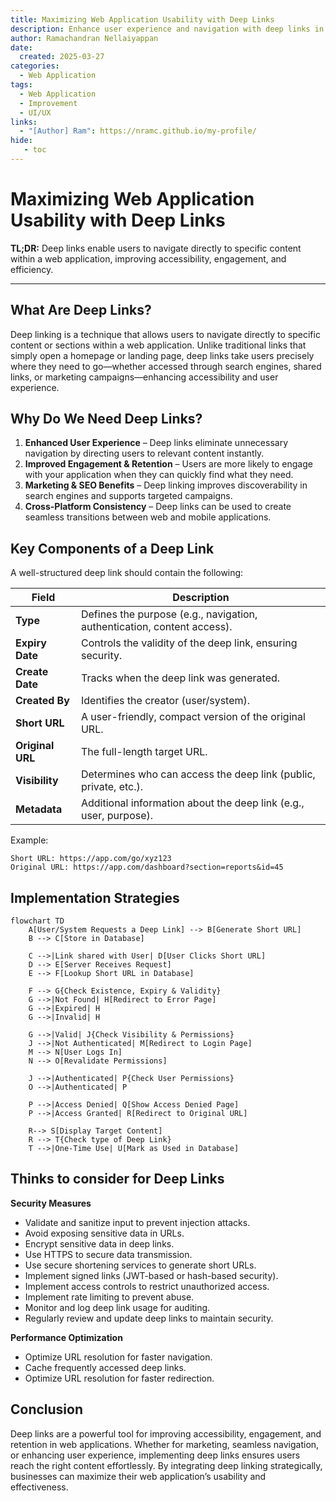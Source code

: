 ```yaml
---
title: Maximizing Web Application Usability with Deep Links
description: Enhance user experience and navigation with deep links in your web applications
author: Ramachandran Nellaiyappan
date:
  created: 2025-03-27
categories:
  - Web Application
tags:
  - Web Application
  - Improvement
  - UI/UX
links:
  - "[Author] Ram": https://nramc.github.io/my-profile/
hide:
   - toc
---
```


# Maximizing Web Application Usability with Deep Links

**TL;DR:** Deep links enable users to navigate directly to specific content within a web application, improving
accessibility, engagement, and efficiency.

---

## What Are Deep Links?

Deep linking is a technique that allows users to navigate directly to specific content or sections within a web
application. Unlike traditional links that simply open a homepage or landing page, deep links take users precisely where
they need to go—whether accessed through search engines, shared links, or marketing campaigns—enhancing accessibility
and user experience.

## Why Do We Need Deep Links?

1. **Enhanced User Experience** – Deep links eliminate unnecessary navigation by directing users to relevant content
   instantly.
2. **Improved Engagement & Retention** – Users are more likely to engage with your application when they can quickly
   find what they need.
3. **Marketing & SEO Benefits** – Deep linking improves discoverability in search engines and supports targeted
   campaigns.
4. **Cross-Platform Consistency** – Deep links can be used to create seamless transitions between web and mobile
   applications.

## Key Components of a Deep Link

A well-structured deep link should contain the following:

| Field            | Description                                                             |
|------------------|-------------------------------------------------------------------------|
| **Type**         | Defines the purpose (e.g., navigation, authentication, content access). |
| **Expiry Date**  | Controls the validity of the deep link, ensuring security.              |
| **Create Date**  | Tracks when the deep link was generated.                                |
| **Created By**   | Identifies the creator (user/system).                                   |
| **Short URL**    | A user-friendly, compact version of the original URL.                   |
| **Original URL** | The full-length target URL.                                             |
| **Visibility**   | Determines who can access the deep link (public, private, etc.).        |
| **Metadata**     | Additional information about the deep link (e.g., user, purpose).       |

Example:

```
Short URL: https://app.com/go/xyz123
Original URL: https://app.com/dashboard?section=reports&id=45
```

## Implementation Strategies

```mermaid
flowchart TD
    A[User/System Requests a Deep Link] --> B[Generate Short URL]
    B --> C[Store in Database]
    
    C -->|Link shared with User| D[User Clicks Short URL]
    D --> E[Server Receives Request]
    E --> F[Lookup Short URL in Database]
    
    F --> G{Check Existence, Expiry & Validity}
    G -->|Not Found| H[Redirect to Error Page]
    G -->|Expired| H
    G -->|Invalid| H
    
    G -->|Valid| J{Check Visibility & Permissions}
    J -->|Not Authenticated| M[Redirect to Login Page]
    M --> N[User Logs In]
    N --> O[Revalidate Permissions]
    
    J -->|Authenticated| P{Check User Permissions}
    O -->|Authenticated| P
    
    P -->|Access Denied| Q[Show Access Denied Page]
    P -->|Access Granted| R[Redirect to Original URL]
    
    R--> S[Display Target Content]
    R --> T{Check type of Deep Link}
    T -->|One-Time Use| U[Mark as Used in Database]
```

## Thinks to consider for Deep Links

**Security Measures**

- Validate and sanitize input to prevent injection attacks.
- Avoid exposing sensitive data in URLs.
- Encrypt sensitive data in deep links.
- Use HTTPS to secure data transmission.
- Use secure shortening services to generate short URLs.
- Implement signed links (JWT-based or hash-based security).
- Implement access controls to restrict unauthorized access.
- Implement rate limiting to prevent abuse.
- Monitor and log deep link usage for auditing.
- Regularly review and update deep links to maintain security.

**Performance Optimization**

- Optimize URL resolution for faster navigation.
- Cache frequently accessed deep links.
- Optimize URL resolution for faster redirection.

## Conclusion

Deep links are a powerful tool for improving accessibility, engagement, and retention in web applications. Whether for
marketing, seamless navigation, or enhancing user experience, implementing deep links ensures users reach the right
content effortlessly. By integrating deep linking strategically, businesses can maximize their web application’s
usability and effectiveness.

